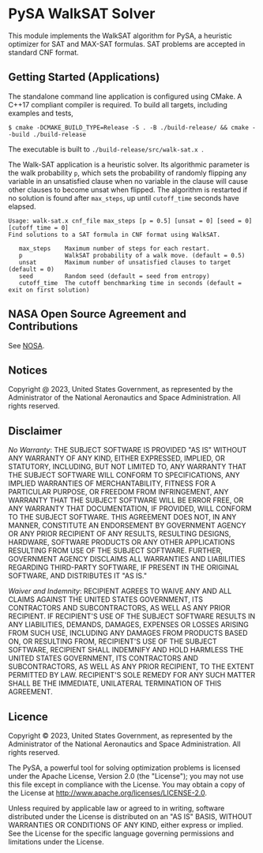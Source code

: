 # PySA WalkSAT Solver

This module implements the WalkSAT algorithm for PySA, a heuristic optimizer for SAT and MAX-SAT formulas. 
SAT problems are accepted in standard CNF format.

## Getting Started (Applications)

The standalone command line application is configured using CMake.
A C++17 compliant compiler is required. To build all targets, including examples and tests,

```
$ cmake -DCMAKE_BUILD_TYPE=Release -S . -B ./build-release/ && cmake --build ./build-release
```

The executable is built to `./build-release/src/walk-sat.x `.

The Walk-SAT application is a heuristic solver. Its algorithmic parameter is
the walk probability `p`, which sets the probability of randomly flipping any
variable in an unsatisfied clause when no variable in the clause will cause
other clauses to become unsat when flipped. The algorithm is restarted if no
solution is found after `max_steps`, up until `cutoff_time` seconds have
elapsed.

```text
Usage: walk-sat.x cnf_file max_steps [p = 0.5] [unsat = 0] [seed = 0] [cutoff_time = 0]
Find solutions to a SAT formula in CNF format using WalkSAT.

   max_steps    Maximum number of steps for each restart.
   p            WalkSAT probability of a walk move. (default = 0.5)
   unsat        Maximum number of unsatisfied clauses to target (default = 0)
   seed         Random seed (default = seed from entropy)
   cutoff_time  The cutoff benchmarking time in seconds (default = exit on first solution)

```

## NASA Open Source Agreement and Contributions

See [NOSA](https://github.com/nasa/pysa/tree/main/docs/nasa-cla/).

## Notices

Copyright @ 2023, United States Government, as represented by the Administrator
of the National Aeronautics and Space Administration. All rights reserved.

## Disclaimer

_No Warranty_: THE SUBJECT SOFTWARE IS PROVIDED "AS IS" WITHOUT ANY WARRANTY OF
ANY KIND, EITHER EXPRESSED, IMPLIED, OR STATUTORY, INCLUDING, BUT NOT LIMITED
TO, ANY WARRANTY THAT THE SUBJECT SOFTWARE WILL CONFORM TO SPECIFICATIONS, ANY
IMPLIED WARRANTIES OF MERCHANTABILITY, FITNESS FOR A PARTICULAR PURPOSE, OR
FREEDOM FROM INFRINGEMENT, ANY WARRANTY THAT THE SUBJECT SOFTWARE WILL BE ERROR
FREE, OR ANY WARRANTY THAT DOCUMENTATION, IF PROVIDED, WILL CONFORM TO THE
SUBJECT SOFTWARE. THIS AGREEMENT DOES NOT, IN ANY MANNER, CONSTITUTE AN
ENDORSEMENT BY GOVERNMENT AGENCY OR ANY PRIOR RECIPIENT OF ANY RESULTS,
RESULTING DESIGNS, HARDWARE, SOFTWARE PRODUCTS OR ANY OTHER APPLICATIONS
RESULTING FROM USE OF THE SUBJECT SOFTWARE.  FURTHER, GOVERNMENT AGENCY
DISCLAIMS ALL WARRANTIES AND LIABILITIES REGARDING THIRD-PARTY SOFTWARE, IF
PRESENT IN THE ORIGINAL SOFTWARE, AND DISTRIBUTES IT "AS IS."

_Waiver and Indemnity_:  RECIPIENT AGREES TO WAIVE ANY AND ALL CLAIMS AGAINST
THE UNITED STATES GOVERNMENT, ITS CONTRACTORS AND SUBCONTRACTORS, AS WELL AS
ANY PRIOR RECIPIENT.  IF RECIPIENT'S USE OF THE SUBJECT SOFTWARE RESULTS IN ANY
LIABILITIES, DEMANDS, DAMAGES, EXPENSES OR LOSSES ARISING FROM SUCH USE,
INCLUDING ANY DAMAGES FROM PRODUCTS BASED ON, OR RESULTING FROM, RECIPIENT'S
USE OF THE SUBJECT SOFTWARE, RECIPIENT SHALL INDEMNIFY AND HOLD HARMLESS THE
UNITED STATES GOVERNMENT, ITS CONTRACTORS AND SUBCONTRACTORS, AS WELL AS ANY
PRIOR RECIPIENT, TO THE EXTENT PERMITTED BY LAW.  RECIPIENT'S SOLE REMEDY FOR
ANY SUCH MATTER SHALL BE THE IMMEDIATE, UNILATERAL TERMINATION OF THIS
AGREEMENT.

## Licence

Copyright © 2023, United States Government, as represented by the Administrator
of the National Aeronautics and Space Administration. All rights reserved.

The PySA, a powerful tool for solving optimization problems is licensed under
the Apache License, Version 2.0 (the "License"); you may not use this file
except in compliance with the License. You may obtain a copy of the License at
http://www.apache.org/licenses/LICENSE-2.0.

Unless required by applicable law or agreed to in writing, software distributed
under the License is distributed on an "AS IS" BASIS, WITHOUT WARRANTIES OR
CONDITIONS OF ANY KIND, either express or implied. See the License for the
specific language governing permissions and limitations under the License.
